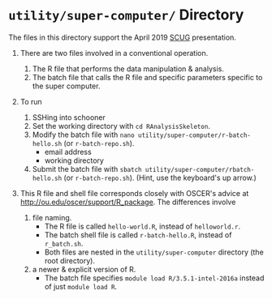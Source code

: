 `utility/super-computer/` Directory
=========

The files in this directory support the April 2019 [SCUG](https://github.com/OuhscBbmc/StatisticalComputing) presentation.

1. There are two files involved in a conventional operation.
    1. The R file that performs the data manipulation & analysis.
    1. The batch file that calls the R file and specific parameters specific to the super computer.
    
1. To run
    1. SSHing into schooner
    1. Set the working directory with `cd RAnalysisSkeleton`.
    1. Modify the batch file with `nano utility/super-computer/r-batch-hello.sh` (or `r-batch-repo.sh`). 
        * email address
        * working directory
    1. Submit the batch file with `sbatch utility/super-computer/rbatch-hello.sh` (or `r-batch-repo.sh`).  (Hint, use the keyboard's up arrow.)

1. This R file and shell file corresponds closely with OSCER's advice at http://ou.edu/oscer/support/R_package. The differences involve
    1. file naming.
        * The R file is called `hello-world.R`, instead of `helloworld.r`.
        * The batch shell file is called `r-batch-hello.R`, instead of `r_batch.sh`.
        * Both files are nested in the `utility/super-computer` directory (the root directory).
    1. a newer & explicit version of R.
        * The batch file specifies `module load R/3.5.1-intel-2016a` instead of just `module load R`.
